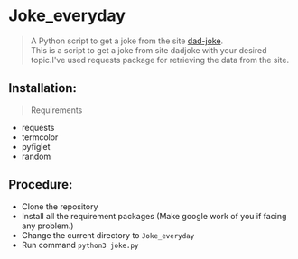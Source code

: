 # Joke_everyday
> A Python script to get a joke from the site [dad-joke](https://icanhazdadjoke.com/).  
This is a script to get a joke from site dadjoke with your desired topic.I've used requests package for retrieving the data from the site. 
## Installation:
> Requirements
- requests
- termcolor
- pyfiglet
- random

## Procedure:
- Clone the repository
- Install all the requirement packages (Make google work of you if facing any problem.)
- Change the current directory to `Joke_everyday`
- Run command `python3 joke.py`


